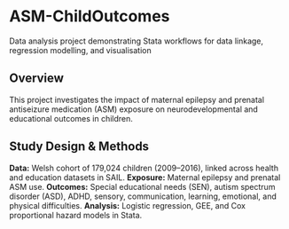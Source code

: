 # ASM-ChildOutcomes
Data analysis project demonstrating Stata workflows for data linkage, regression modelling, and visualisation
## Overview 
This project investigates the impact of maternal epilepsy and prenatal antiseizure medication (ASM) exposure on neurodevelopmental and educational outcomes in children.
## Study Design & Methods
**Data:** Welsh cohort of 179,024 children (2009–2016), linked across health and education datasets in SAIL.
**Exposure:** Maternal epilepsy and prenatal ASM use.
**Outcomes:** Special educational needs (SEN), autism spectrum disorder (ASD), ADHD, sensory, communication, learning, emotional, and physical difficulties.
**Analysis:** Logistic regression, GEE, and Cox proportional hazard models in Stata.
